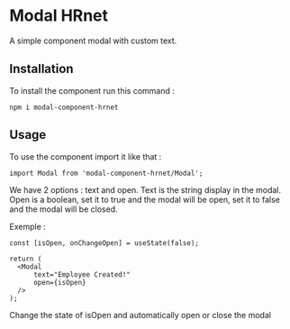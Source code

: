 # Modal HRnet
A simple component modal with custom text.

## Installation
To install the component run this command :
```
npm i modal-component-hrnet
```

## Usage
To use the component import it like that :
```
import Modal from 'modal-component-hrnet/Modal';
```

We have 2 options : text and open.
Text is the string display in the modal.
Open is a boolean, set it to true and the modal will be open, set it to false and the modal will be closed.

Exemple :
```
const [isOpen, onChangeOpen] = useState(false);

return (
  <Modal
      text="Employee Created!"
      open={isOpen}
  />
);

```
Change the state of isOpen and automatically open or close the modal
